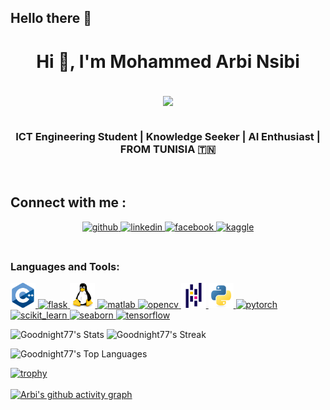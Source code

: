 ## Hello there 👋


<h1 align="center">Hi 👋, I'm Mohammed Arbi Nsibi</h1>     
<br/>     
 <div align="center"> 
<img src="https://komarev.com/ghpvc/?username=Goodnight77&&style=flat-square" align="center" /> 
</div>   
<br/>   
<!-- <p align="center"> 
  <img src="" alt="Description de l'image"">
</p> -->



<h3 align="center">ICT Engineering Student | Knowledge Seeker | AI Enthusiast | FROM TUNISIA 🇹🇳 </h3>
<br/> 

## Connect with me   :
<div align="center">
<a href="https://github.com/Goodnight77" target="_blank">
<img src=https://img.shields.io/badge/github-%2324292e.svg?&style=for-the-badge&logo=github&logoColor=white alt=github style="margin-bottom: 5px;" />
</a>
<a href="https://www.linkedin.com/in/mohammed-arbi-nsibi-%F0%9F%87%B5%F0%9F%87%B8%F0%9F%8D%89-584a43241/" target="_blank">
<img src=https://img.shields.io/badge/linkedin-%231E77B5.svg?&style=for-the-badge&logo=linkedin&logoColor=white alt=linkedin style="margin-bottom: 5px;" />
</a>
<a href="[https://www.facebook.com/](https://www.facebook.com/arbi.med.144/)" target="_blank">
<img src=https://img.shields.io/badge/facebook-%232E87FB.svg?&style=for-the-badge&logo=facebook&logoColor=white alt=facebook style="margin-bottom: 5px;" />
</a>
<a href="https://www.kaggle.com/mohammedarbi" target="_blank">
<img src=https://img.shields.io/badge/kaggle-%2344BAE8.svg?&style=for-the-badge&logo=kaggle&logoColor=white alt=kaggle style="margin-bottom: 5px;" />
</a>
</a>  
</div>  
  

<br/> 



<h3 align="left">Languages and Tools:</h3>
<p align="left">  <a href="https://www.w3schools.com/cpp/" target="_blank" rel="noreferrer"> <img src="https://raw.githubusercontent.com/devicons/devicon/master/icons/cplusplus/cplusplus-original.svg" alt="cplusplus" width="40" height="40"/> </a> 
<a href="https://flask.palletsprojects.com/" target="_blank" rel="noreferrer"> <img src="https://www.vectorlogo.zone/logos/pocoo_flask/pocoo_flask-icon.svg" alt="flask" width="40" height="40"/>  </a>
<a href="https://www.linux.org/" target="_blank" rel="noreferrer"> <img src="https://raw.githubusercontent.com/devicons/devicon/master/icons/linux/linux-original.svg" alt="linux" width="40" height="40"/> </a> <a href="https://www.mathworks.com/" target="_blank" rel="noreferrer"> 
<img src="https://upload.wikimedia.org/wikipedia/commons/2/21/Matlab_Logo.png" alt="matlab" width="40" height="40"/> </a>   <a href="https://opencv.org/" target="_blank" rel="noreferrer"> <img src="https://www.vectorlogo.zone/logos/opencv/opencv-icon.svg" alt="opencv" width="40" height="40"/> </a> <a href="https://pandas.pydata.org/" target="_blank" rel="noreferrer"> <img src="https://raw.githubusercontent.com/devicons/devicon/2ae2a900d2f041da66e950e4d48052658d850630/icons/pandas/pandas-original.svg" alt="pandas" width="40" height="40"/> </a>  <a href="https://www.python.org" target="_blank" rel="noreferrer"> <img src="https://raw.githubusercontent.com/devicons/devicon/master/icons/python/python-original.svg" alt="python" width="40" height="40"/> </a> <a href="https://pytorch.org/" target="_blank" rel="noreferrer"> <img src="https://www.vectorlogo.zone/logos/pytorch/pytorch-icon.svg" alt="pytorch" width="40" height="40"/> </a> <a href="https://scikit-learn.org/" target="_blank" rel="noreferrer"> <img src="https://upload.wikimedia.org/wikipedia/commons/0/05/Scikit_learn_logo_small.svg" alt="scikit_learn" width="40" height="40"/> </a> <a href="https://seaborn.pydata.org/" target="_blank" rel="noreferrer"> <img src="https://seaborn.pydata.org/_images/logo-mark-lightbg.svg" alt="seaborn" width="40" height="40"/> </a> <a href="https://www.tensorflow.org" target="_blank" rel="noreferrer"> <img src="https://www.vectorlogo.zone/logos/tensorflow/tensorflow-icon.svg" alt="tensorflow" width="40" height="40"/> </a> </p>

![Goodnight77's Stats](https://github-readme-stats.vercel.app/api?username=Goodnight77&theme=default&show_icons=true&hide_border=true&count_private=true)
![Goodnight77's Streak](https://github-readme-streak-stats.herokuapp.com/?user=Goodnight77&theme=default&hide_border=true)

![Goodnight77's Top Languages](https://github-readme-stats.vercel.app/api/top-langs/?username=Goodnight77&theme=default&show_icons=true&hide_border=true&layout=compact)
<br/>  


[![trophy](https://github-profile-trophy.vercel.app/?username=Goodnight77&theme=onedark)]() <br/>  
[![Arbi's github activity graph](https://github-readme-activity-graph.vercel.app/graph?username=Goodnight77&theme=dracula)]()
<br/>  

<!-- [![committers.top badge](https://user-badge.committers.top/tunisia/Goodnight77.svg)](https://user-badge.committers.top/tunisia/Goodnight77) -->


